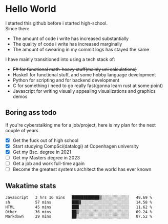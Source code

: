 # Hello World

I started this github before i started high-school.  
Since then:
- The amount of code i write has increased substantially
- The quality of code i write has increased marginally
- The amount of swearing in my commit logs has stayed the same

I have mainly transitioned into using a tech stack of:
- ~~F# for functional math-heavy stuff(mainly uni calculations)~~
- Haskell for functional stuff, and some hobby language development
- Python for scripting and for backend development
- C for something i need to go really fast(gonna learn rust at some point)
- Javascript for writing visually appealing visualizations and graphics demos

## Boring ass todo
If you're cyberstalking me for a job/project, here is my plan for the next couple of years
- [x] Get the fuck out of high school
- [x] Start studying CompSci(datalogi) at Copenhagen university
- [x] Get my Bsc. degree in 2021
- [ ] Get my Masters degree in 2023
- [ ] Get a job and work full-time again
- [ ] Become the greatest systems architect the world has ever known

## Wakatime stats
<!--START_SECTION:waka-->

```txt
JavaScript   3 hrs 16 mins   ████████████▒░░░░░░░░░░░░   49.69 %
sh           57 mins         ███▓░░░░░░░░░░░░░░░░░░░░░   14.58 %
HTML         45 mins         ███░░░░░░░░░░░░░░░░░░░░░░   11.62 %
Other        36 mins         ██▒░░░░░░░░░░░░░░░░░░░░░░   09.24 %
Markdown     29 mins         ██░░░░░░░░░░░░░░░░░░░░░░░   07.52 %
```

<!--END_SECTION:waka-->
